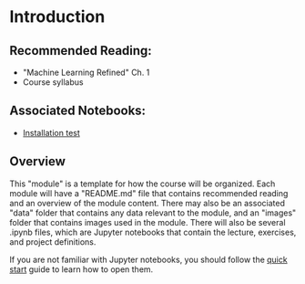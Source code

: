 # Introduction

## Recommended Reading:

- "Machine Learning Refined" Ch. 1
- Course syllabus

## Associated Notebooks:

- [Installation test](install_test.ipynb)

## Overview

This "module" is a template for how the course will be organized. Each module will have a "README.md" file that contains recommended reading and an overview of the module content. There may also be an associated "data" folder that contains any data relevant to the module, and an "images" folder that contains images used in the module. There will also be several .ipynb files, which are Jupyter notebooks that contain the lecture, exercises, and project definitions.

If you are not familiar with Jupyter notebooks, you should follow the [quick start](https://jupyter-notebook-beginner-guide.readthedocs.io/en/latest/) guide to learn how to open them. 
